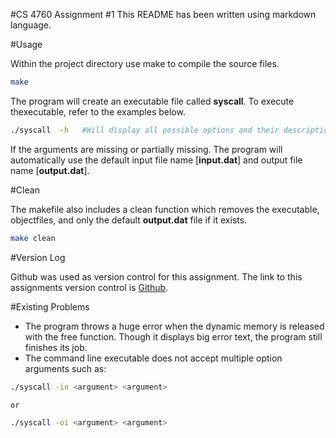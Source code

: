 #CS 4760 Assignment #1
This README has been written using markdown language.
 
#Usage

Within the project directory use make to compile the source files.
```bash
make
```
The program will create an executable file called **syscall**. To execute thexecutable, refer to the examples below.

```bash
./syscall  -h   #Will display all possible options and their descriptions
```

If the arguments are missing or partially missing. The program will automatically use the default input file name [**input.dat**] and output file name [**output.dat**].

#Clean

The makefile also includes a clean function which removes the executable, objectfiles, and only the default **output.dat** file if it exists.

```bash
make clean
```

#Version Log

Github was used as version control for this assignment. The link to this assignments version control is [Github](https://github.com/veebzz/OperatingSystems/commits/master).

#Existing Problems

* The program throws a huge error when the dynamic memory is released with the free function. Though it displays big error text, the program still finishes its job.
* The command line executable does not accept multiple option arguments such as:
```bash
./syscall -io <argument> <argument>

or

./syscall -oi <argument> <argument>
```

